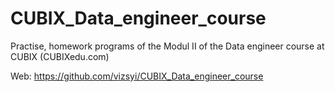 # CUBIX_Data_engineer_course
Practise, homework programs of the Modul II of the Data engineer course at CUBIX (CUBIXedu.com)

Web: https://github.com/vizsyi/CUBIX_Data_engineer_course

